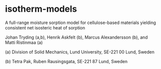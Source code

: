 # isotherm-models
A full-range moisture sorption model for cellulose-based materials
yielding consistent net isosteric heat of sorption

Johan Tryding (a,b), Henrik Askfelt (b), Marcus Alexandersson (b), and Matti Ristinmaa (a)

(a) Division of Solid Mechanics, Lund University, SE-221 00 Lund, Sweden 

(b) Tetra Pak, Ruben Rausingsgata, SE-221 87 Lund, Sweden

